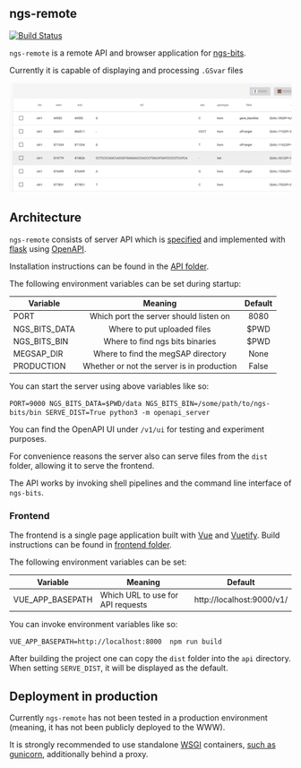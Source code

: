 ngs-remote
----------
[![Build Status](https://travis-ci.org/imgag/ngs-remote.svg?branch=master)](https://travis-ci.org/imgag/ngs-remote)

`ngs-remote` is a remote API and browser application for [ngs-bits](https://github.com/imgag/ngs-bits).

Currently it is capable of displaying and processing `.GSvar` files

![GSvar table](./screenshots/gsvar-table.png "GSvar table")

## Architecture

`ngs-remote` consists of server API which is [specified](./openapi.yaml) and implemented with [flask](http://flask.pocoo.org) using [OpenAPI](https://www.openapis.org/). 

Installation instructions can be found in the [API folder](./api/README.md).

The following environment variables can be set during startup:

| Variable      | Meaning                                    | Default |
| ------------- |:------------------------------------------:|:-------:|
| PORT          | Which port the server should listen on     | 8080    |
| NGS_BITS_DATA | Where to put uploaded files                | $PWD    |
| NGS_BITS_BIN  | Where to find ngs bits binaries            | $PWD    |
| MEGSAP_DIR    | Where to find the megSAP directory         | None    |
| PRODUCTION    | Whether or not the server is in production | False   |

You can start the server using above variables like so:

```
PORT=9000 NGS_BITS_DATA=$PWD/data NGS_BITS_BIN=/some/path/to/ngs-bits/bin SERVE_DIST=True python3 -m openapi_server
```

You can find the OpenAPI UI under `/v1/ui` for testing and experiment purposes.

For convenience reasons the server also can serve files from the `dist` folder, allowing it to serve the frontend.

The API works by invoking shell pipelines and the command line interface of `ngs-bits`.

### Frontend

The frontend is a single page application built with [Vue](https://vuejs.org/) and [Vuetify](https://vuetifyjs.com/en/). Build instructions can be found in [frontend folder](./frontend/README.md).

The following environment variables can be set:

| Variable         | Meaning                           | Default                   |
| ---------------- | --------------------------------- | ------------------------- |
| VUE_APP_BASEPATH | Which URL to use for API requests | http://localhost:9000/v1/ |

You can invoke environment variables like so:

```
VUE_APP_BASEPATH=http://localhost:8000  npm run build
```

After building the project one can copy the `dist` folder into the `api` directory. When setting `SERVE_DIST`, it will be displayed as the default.

## Deployment in production

Currently `ngs-remote` has not been tested in a production environment (meaning, it has not been publicly deployed to the WWW).

It is strongly recommended to use standalone [WSGI](https://wsgi.readthedocs.io/en/latest/index.html) containers, [such as gunicorn](http://flask.pocoo.org/docs/1.0/deploying/wsgi-standalone/#gunicorn), additionally behind a proxy.
